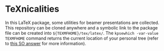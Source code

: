 # TeXnicalities

In this LaTeX package, some utilities for beamer presentations are collected.
This repository can be cloned anywhere and a symbolic link to the package file can be created into `${TEXMFHOME}/tex/latex/`.
The `kpsewhich -var-value TEXMFHOME` command returns the current location of your personal tree (refer to [this SO answer](https://tex.stackexchange.com/a/271545/128737) for more information).

